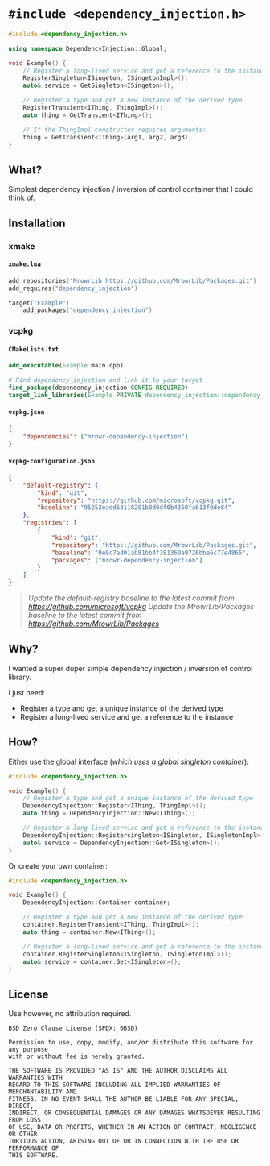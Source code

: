 # `#include <dependency_injection.h>`

```cpp
#include <dependency_injection.h>

using namespace DependencyInjection::Global;

void Example() {
    // Register a long-lived service and get a reference to the instance
    RegisterSingleton<ISingeton, ISingetonImpl>();
    auto& service = GetSingleton<ISingeton>();

    // Register a type and get a new instance of the derived type
    RegisterTransient<IThing, ThingImpl>();
    auto thing = GetTransient<IThing>();

    // If the ThingImpl constructor requires arguments:
    thing = GetTransient<IThing>(arg1, arg2, arg3);
}
```

## What?

Simplest dependency injection / inversion of control container that I could think of.

## Installation

### xmake

#### `xmake.lua`

```lua
add_repositories("MrowrLib https://github.com/MrowrLib/Packages.git")
add_requires("dependency_injection")

target("Example")
    add_packages("dependency_injection")
```

### vcpkg

#### `CMakeLists.txt`

```cmake
add_executable(Example main.cpp)

# Find dependency_injection and link it to your target
find_package(dependency_injection CONFIG REQUIRED)
target_link_libraries(Example PRIVATE dependency_injection::dependency_injection)
```

#### `vcpkg.json`

```json
{
    "dependencies": ["mrowr-dependency-injection"]
}
```

#### `vcpkg-configuration.json`

```json
{
    "default-registry": {
        "kind": "git",
        "repository": "https://github.com/microsoft/vcpkg.git",
        "baseline": "95252eadd63118201b0d0df0b4360fa613f0de84"
    },
    "registries": [
        {
            "kind": "git",
            "repository": "https://github.com/MrowrLib/Packages.git",
            "baseline": "0e9c7ad01ab81bb4f381360a9726bbe6c77e4865",
            "packages": ["mrowr-dependency-injection"]
        }
    ]
}
```

> _Update the default-registry baseline to the latest commit from https://github.com/microsoft/vcpkg_
> _Update the MrowrLib/Packages baseline to the latest commit from https://github.com/MrowrLib/Packages_

## Why?

I wanted a super duper simple dependency injection / inversion of control library.

I just need:
- Register a type and get a unique instance of the derived type
- Register a long-lived service and get a reference to the instance

## How?

Either use the global interface (_which uses a global singleton container_):

```cpp
#include <dependency_injection.h>

void Example() {
    // Register a type and get a unique instance of the derived type
    DependencyInjection::Register<IThing, ThingImpl>();
    auto thing = DependencyInjection::New<IThing>();

    // Register a long-lived service and get a reference to the instance
    DependencyInjection::Registersingleton<ISingleton, ISingletonImpl>();
    auto& service = DependencyInjection::Get<ISingleton>();
}
```

Or create your own container:

```cpp
#include <dependency_injection.h>

void Example() {
    DependencyInjection::Container container;

    // Register a type and get a new instance of the derived type
    container.RegisterTransient<IThing, ThingImpl>();
    auto thing = container.New<IThing>();

    // Register a long-lived service and get a reference to the instance
    container.RegisterSingleton<ISingleton, ISingletonImpl>();
    auto& service = container.Get<ISingleton>();
}
```

## License

Use however, no attribution required.

```
BSD Zero Clause License (SPDX: 0BSD)

Permission to use, copy, modify, and/or distribute this software for any purpose
with or without fee is hereby granted.

THE SOFTWARE IS PROVIDED "AS IS" AND THE AUTHOR DISCLAIMS ALL WARRANTIES WITH
REGARD TO THIS SOFTWARE INCLUDING ALL IMPLIED WARRANTIES OF MERCHANTABILITY AND
FITNESS. IN NO EVENT SHALL THE AUTHOR BE LIABLE FOR ANY SPECIAL, DIRECT,
INDIRECT, OR CONSEQUENTIAL DAMAGES OR ANY DAMAGES WHATSOEVER RESULTING FROM LOSS
OF USE, DATA OR PROFITS, WHETHER IN AN ACTION OF CONTRACT, NEGLIGENCE OR OTHER
TORTIOUS ACTION, ARISING OUT OF OR IN CONNECTION WITH THE USE OR PERFORMANCE OF
THIS SOFTWARE.
```
